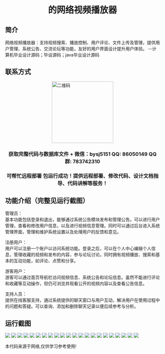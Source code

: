 <p><h1 align="center">的网络视频播放器</h1></p>

## 简介
网络视频播放器：支持视频搜索、播放控制、用户评论、文件上传及管理，提供用户管理、系统公告、交流论坛等功能，友好的用户界面设计提升用户体验。    --计算机毕业设计源码；毕设源码；java毕业设计源码


## 联系方式
<img src="https://bs-1329754181.cos.ap-shanghai.myqcloud.com/wx.jpg" alt="二维码" style="display: block; margin: 0 auto;" width="200px">
<p><h3 align="center">获取完整代码与数据库文件 + 微信：bysj5151 QQ: 86050149 QQ群: 783742310</h3></p>
<p><h3 align="center">可帮忙远程部署 包运行成功！提供远程部署、修改代码、设计文档指导、代码讲解等服务！</h3></p>

## 功能介绍（完整见运行截图）
管理员：  
基本功能包括登录和退出，能够通过系统公告模块发布和管理公告。可以进行用户管理，查看和修改用户信息，以及进行视频信息管理。同时可以通过后台进入系统管理界面，管理和维护系统设置以及处理用户的反馈和意见。

注册用户：  
用户可以注册一个账户以访问系统功能。登录之后，可以在个人中心编辑个人信息，管理收藏的视频和发布的内容，参与论坛讨论。同时拥有视频播放、搜索和基本的互动功能，如评论、点赞和分享。

游客用户：  
游客可以通过首页导航栏访问视频信息、系统公告和论坛信息。虽然不能进行评论和收藏等互动操作，但仍可浏览并观看公开的视频内容以及查看公告信息。

支持人员：  
提供在线客服支持，通过系统提供的聊天窗口与用户互动，解决用户在使用过程中的问题和答疑。可以查询、添加和删除聊天记录以便后续参考与分析。


## 运行截图
![](https://bs-1329754181.cos.ap-shanghai.myqcloud.com/ssm/NetworkVideoPlayer/img/001.jpg)
![](https://bs-1329754181.cos.ap-shanghai.myqcloud.com/ssm/NetworkVideoPlayer/img/002.jpg)
![](https://bs-1329754181.cos.ap-shanghai.myqcloud.com/ssm/NetworkVideoPlayer/img/003.jpg)
![](https://bs-1329754181.cos.ap-shanghai.myqcloud.com/ssm/NetworkVideoPlayer/img/004.jpg)
![](https://bs-1329754181.cos.ap-shanghai.myqcloud.com/ssm/NetworkVideoPlayer/img/005.jpg)
![](https://bs-1329754181.cos.ap-shanghai.myqcloud.com/ssm/NetworkVideoPlayer/img/006.jpg)
![](https://bs-1329754181.cos.ap-shanghai.myqcloud.com/ssm/NetworkVideoPlayer/img/007.jpg)
![](https://bs-1329754181.cos.ap-shanghai.myqcloud.com/ssm/NetworkVideoPlayer/img/008.jpg)
![](https://bs-1329754181.cos.ap-shanghai.myqcloud.com/ssm/NetworkVideoPlayer/img/009.jpg)
![](https://bs-1329754181.cos.ap-shanghai.myqcloud.com/ssm/NetworkVideoPlayer/img/010.jpg)
![](https://bs-1329754181.cos.ap-shanghai.myqcloud.com/ssm/NetworkVideoPlayer/img/011.jpg)
![](https://bs-1329754181.cos.ap-shanghai.myqcloud.com/ssm/NetworkVideoPlayer/img/012.jpg)
![](https://bs-1329754181.cos.ap-shanghai.myqcloud.com/ssm/NetworkVideoPlayer/img/013.jpg)
![](https://bs-1329754181.cos.ap-shanghai.myqcloud.com/ssm/NetworkVideoPlayer/img/014.jpg)
![](https://bs-1329754181.cos.ap-shanghai.myqcloud.com/ssm/NetworkVideoPlayer/img/015.jpg)
![](https://bs-1329754181.cos.ap-shanghai.myqcloud.com/ssm/NetworkVideoPlayer/img/016.jpg)
![](https://bs-1329754181.cos.ap-shanghai.myqcloud.com/ssm/NetworkVideoPlayer/img/017.jpg)
![](https://bs-1329754181.cos.ap-shanghai.myqcloud.com/ssm/NetworkVideoPlayer/img/018.jpg)
![](https://bs-1329754181.cos.ap-shanghai.myqcloud.com/ssm/NetworkVideoPlayer/img/019.jpg)
![](https://bs-1329754181.cos.ap-shanghai.myqcloud.com/ssm/NetworkVideoPlayer/img/020.jpg)
![](https://bs-1329754181.cos.ap-shanghai.myqcloud.com/ssm/NetworkVideoPlayer/img/021.jpg)
![](https://bs-1329754181.cos.ap-shanghai.myqcloud.com/ssm/NetworkVideoPlayer/img/022.jpg)

<p>本代码来源于网络,仅供学习参考使用!</p>
